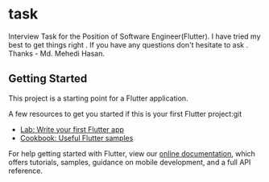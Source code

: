 # task

Interview Task for the Position of Software Engineer(Flutter).
I have tried my best to get things right . If you have any questions don't hesitate to ask .
Thanks - Md. Mehedi Hasan. 

## Getting Started

This project is a starting point for a Flutter application.

A few resources to get you started if this is your first Flutter project:git

- [Lab: Write your first Flutter app](https://flutter.dev/docs/get-started/codelab)
- [Cookbook: Useful Flutter samples](https://flutter.dev/docs/cookbook)

For help getting started with Flutter, view our
[online documentation](https://flutter.dev/docs), which offers tutorials,
samples, guidance on mobile development, and a full API reference.
